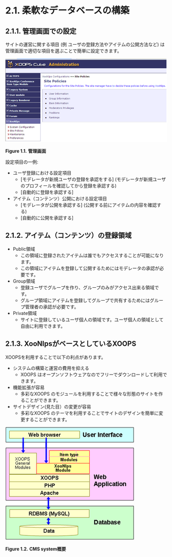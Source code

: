 # 2.1. 柔軟なデータベースの構築

## 2.1.1. **管理画面での設定** <a id="2-1-1-set-up-the-operation-environment"></a>

 サイトの運営に関する項目 \(例 ユーザの登録方法やアイテムの公開方法など\) は管理画面で適切な項目を選ぶことで簡単に設定できます。

![Administration screen](../../.gitbook/assets/overview01%20%281%29.png)

**Figure 1.1.**  **管理画面**



設定項目の一例:

* ユーザ登録における設定項目
  * \[モデレータが新規ユーザの登録を承認をする\] \(モデレータが新規ユーザのプロフィールを確認してから登録を承認する\)
  * \[自動的に登録を承認する\]
* アイテム（コンテンツ）公開における設定項目
  * \[モデレータが公開を承認する\] \(公開する前にアイテムの内容を確認する\)
  * \[自動的に公開を承認する\]

## 2.1.2. **アイテム（コンテンツ）の登録領域** <a id="2-1-2-publication-levels-areas-for-different-purposes"></a>



* Public領域
  * この領域に登録されたアイテムは誰でもアクセスすることが可能になります。
  * この領域にアイテムを登録して公開するためにはモデレータの承認が必要です。
* Group領域
  * 登録ユーザでグループを作り、グループのみがアクセス出来る領域です。
  * グループ領域にアイテムを登録してグループで共有するためにはグループ管理者の承認が必要です。
* Private領域
  * サイトに登録しているユーザ個人の領域です。ユーザ個人の領域として自由に利用できます。

## 2.1.3. **XooNIpsがベースとしているXOOPS** <a id="2-1-3-cms-xoops-the-base-syste-of-xoonips"></a>

XOOPSを利用することで以下の利点があります。

* システムの構築と運営の費用を抑える
  * XOOPS はオープンソフトウェアなのでフリーでダウンロードして利用できます。
* 機能拡張が容易
  * 多彩なXOOPS のモジュールを利用することで様々な形態のサイトを作ることができます。
* サイトデザイン\(見た目）の変更が容易
  * 多彩なXOOPS のテーマを利用することでサイトのデザインを簡単に変更することができます。

![CMS system](../../.gitbook/assets/overview02%20%281%29.png)

**Figure 1.2.**  **CMS system概要**


